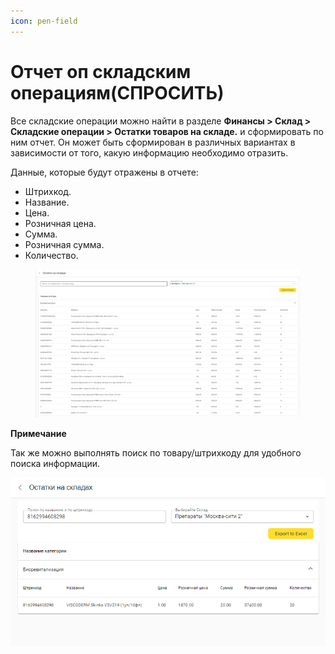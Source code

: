 ```yaml
---
icon: pen-field
---
```


# Отчет оп складским операциям(СПРОСИТЬ)

Все складские операции можно найти в разделе **Финансы > Склад > Складские операции > Остатки товаров на складе.**  и сформировать по ним отчет. Он может быть сформирован в различных вариантах в зависимости от того, какую информацию необходимо отразить.

Данные, которые будут отражены в отчете:

* Штрихкод.&#x20;
* Название.
* Цена.
* Розничная цена.
* Сумма.&#x20;
* Розничная сумма.
* Количество.

<figure><img src="../../../.gitbook/assets/image (290).png" alt=""><figcaption></figcaption></figure>

**Примечание**&#x20;

Так же можно выполнять поиск по товару/штрихкоду для удобного поиска информации.

![](<../../../.gitbook/assets/image (291).png>)
